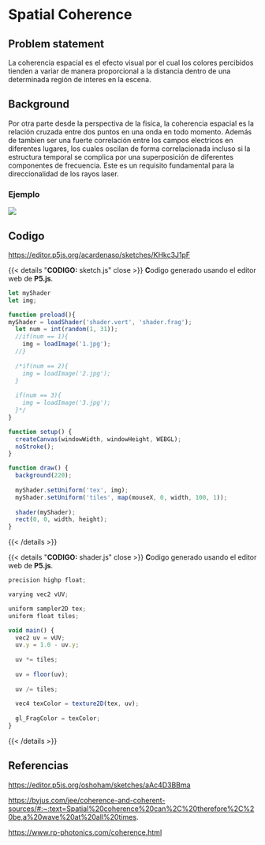 # Spatial Coherence

## Problem statement

La coherencia espacial es el efecto visual por el cual los colores percibidos tienden a variar de manera proporcional a la distancia dentro de una determinada región de interes en la escena.

## Background

Por otra parte desde la perspectiva de la fisica, la coherencia espacial es la relación cruzada entre dos puntos en una onda en todo momento. Además de tambien ser una fuerte correlación entre los campos electricos en diferentes lugares, los cuales oscilan de forma correlacionada incluso si la estructura temporal se complica por una superposición de diferentes componentes de frecuencia. Este es un requisito fundamental para la direccionalidad de los rayos laser.

### Ejemplo
![](/visual_computing/imgs/resultado.JPG)

## Codigo

https://editor.p5js.org/acardenaso/sketches/KHkc3J1pF

{{< details "**CODIGO:** sketch.js" close >}}
**C**odigo generado usando el editor web de **P5.js**.
```javascript
let myShader
let img;

function preload(){
myShader = loadShader('shader.vert', 'shader.frag');
  let num = int(random(1, 31));
  //if(num == 1){
    img = loadImage('1.jpg'); 
  //} 
  
  /*if(num == 2){
    img = loadImage('2.jpg');
  }
  
  if(num == 3){
    img = loadImage('3.jpg');
  }*/
}

function setup() {
  createCanvas(windowWidth, windowHeight, WEBGL);
  noStroke();
}

function draw() {
  background(220);
  
  myShader.setUniform('tex', img);
  myShader.setUniform('tiles', map(mouseX, 0, width, 100, 1));
  
  shader(myShader);
  rect(0, 0, width, height);
}
```
{{< /details >}}

{{< details "**CODIGO:** shader.js" close >}}
**C**odigo generado usando el editor web de **P5.js**.
```javascript
precision highp float;

varying vec2 vUV;

uniform sampler2D tex;
uniform float tiles;

void main() {
  vec2 uv = vUV;
  uv.y = 1.0 - uv.y;
  
  uv *= tiles;
  
  uv = floor(uv);
  
  uv /= tiles;
  
  vec4 texColor = texture2D(tex, uv);
  
  gl_FragColor = texColor;
}
```
{{< /details >}}

## Referencias

https://editor.p5js.org/oshoham/sketches/aAc4D3BBma

https://byjus.com/jee/coherence-and-coherent-sources/#:~:text=Spatial%20coherence%20can%2C%20therefore%2C%20be,a%20wave%20at%20all%20times.

https://www.rp-photonics.com/coherence.html